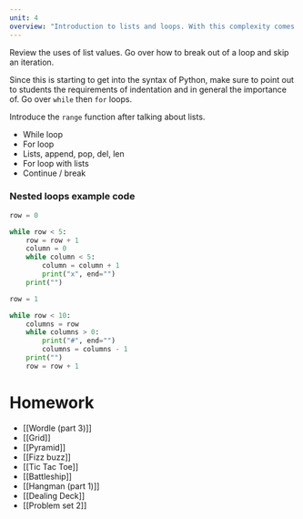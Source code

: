 ```yaml
---
unit: 4
overview: "Introduction to lists and loops. With this complexity comes new creative ways in which we can solve problems with programming."
---
```


Review the uses of list values. Go over how to break out of a loop and skip an iteration.

Since this is starting to get into the syntax of Python, make sure to point out to students the requirements of indentation and in general the importance of. Go over `while` then `for` loops.

Introduce the `range` function after talking about lists.

- While loop
- For loop
- Lists, append, pop, del, len
- For loop with lists
- Continue / break

### Nested loops example code

```python
row = 0

while row < 5:
	row = row + 1
	column = 0
	while column < 5:
		column = column + 1
		print("x", end="")
	print("")
```

```python
row = 1

while row < 10:
	columns = row
	while columns > 0:
		print("#", end="")
		columns = columns - 1
	print("")
	row = row + 1
```

# Homework

- [[Wordle (part 3)]]
- [[Grid]]
- [[Pyramid]]
- [[Fizz buzz]]
- [[Tic Tac Toe]]
- [[Battleship]]
- [[Hangman (part 1)]]
- [[Dealing Deck]]
- [[Problem set 2]]